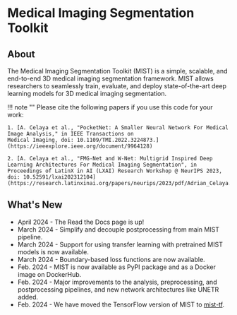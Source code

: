 Medical Imaging Segmentation Toolkit
===

## About
The Medical Imaging Segmentation Toolkit (MIST) is a simple, scalable, and end-to-end 3D medical imaging segmentation 
framework. MIST allows researchers to seamlessly train, evaluate, and deploy state-of-the-art deep learning models for 3D 
medical imaging segmentation.

!!! note ""
    Please cite the following papers if you use this code for your work:

    1. [A. Celaya et al., "PocketNet: A Smaller Neural Network For Medical Image Analysis," in IEEE Transactions on 
    Medical Imaging, doi: 10.1109/TMI.2022.3224873.](https://ieeexplore.ieee.org/document/9964128)

    2. [A. Celaya et al., "FMG-Net and W-Net: Multigrid Inspired Deep Learning Architectures For Medical Imaging Segmentation", in
    Proceedings of LatinX in AI (LXAI) Research Workshop @ NeurIPS 2023, doi: 10.52591/lxai202312104](https://research.latinxinai.org/papers/neurips/2023/pdf/Adrian_Celaya.pdf)

## What's New
* April 2024 - The Read the Docs page is up!
* March 2024 - Simplify and decouple postprocessing from main MIST pipeline.
* March 2024 - Support for using transfer learning with pretrained MIST models is now available.
* March 2024 - Boundary-based loss functions are now available.
* Feb. 2024 - MIST is now available as PyPI package and as a Docker image on DockerHub.
* Feb. 2024 - Major improvements to the analysis, preprocessing, and postprocessing pipelines, 
and new network architectures like UNETR added.
* Feb. 2024 - We have moved the TensorFlow version of MIST to [mist-tf](https://github.com/aecelaya/mist-tf).
